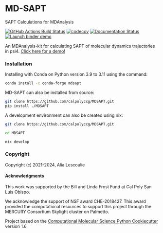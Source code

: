 MD-SAPT
==============================
SAPT Calculations for MDAnalysis

[//]: # (Badges)
[![GitHub Actions Build Status](https://github.com/calpolyccg/MDSAPT/workflows/CI/badge.svg)](https://github.com/calpolyccg/MDSAPT/actions?query=workflow%3ACI)
[![codecov](https://codecov.io/gh/calpolyccg/MDSAPT/branch/master/graph/badge.svg)](https://codecov.io/gh/calpolyccg/MDSAPT/branch/master)
[![Documentation Status](https://readthedocs.org/projects/mdsapt/badge/?version=latest)](https://mdsapt.readthedocs.io/en/latest/?badge=latest)
[![Launch binder demo](https://mybinder.org/badge_logo.svg)](https://mybinder.org/v2/gh/calpolyccg/MDSAPT_demo/master?labpath=MD-SAPT_demo.ipynb)

An MDAnalysis-kit for calculating SAPT of molecular dynamics trajectories in psi4. [Click here for a demo!](https://mybinder.org/v2/gh/calpolyccg/MDSAPT_demo/master?labpath=MD-SAPT_demo.ipynb)

### Installation

Installing with Conda on Python version 3.9 to 3.11 using the command:

``` bash
conda install -c conda-forge mdsapt
```

MD-SAPT can also be installed from source:

``` bash
git clone https://github.com/calpolyccg/MDSAPT.git
pip install ./MDSAPT
```

A development environment can also be created using nix:

``` bash 
git clone https://github.com/calpolyccg/MDSAPT.git

cd MDSAPT

nix develop
```

### Copyright

Copyright (c) 2021-2024, Alia Lescoulie

#### Acknowledgments

This work was supported by the Bill and Linda Frost Fund at Cal Poly San Luis Obispo.

We acknowledge the support of NSF award CHE-2018427.  This award provided the computational resources to support this project through the MERCURY Consortium Skylight cluster on Palmetto. 

Project based on the [Computational Molecular Science Python Cookiecutter](https://github.com/molssi/cookiecutter-cms) version 1.6.

